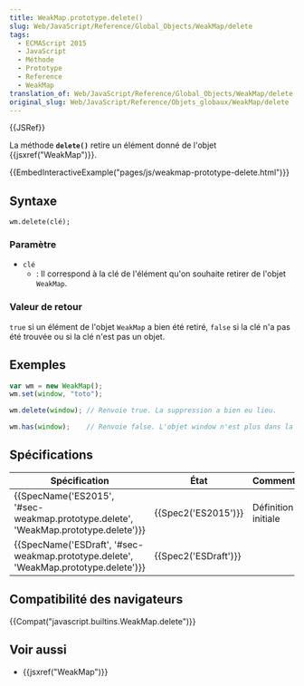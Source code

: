 ```yaml
---
title: WeakMap.prototype.delete()
slug: Web/JavaScript/Reference/Global_Objects/WeakMap/delete
tags:
  - ECMAScript 2015
  - JavaScript
  - Méthode
  - Prototype
  - Reference
  - WeakMap
translation_of: Web/JavaScript/Reference/Global_Objects/WeakMap/delete
original_slug: Web/JavaScript/Reference/Objets_globaux/WeakMap/delete
---
```

{{JSRef}}

La méthode **`delete()`** retire un élément donné de l'objet {{jsxref("WeakMap")}}.

{{EmbedInteractiveExample("pages/js/weakmap-prototype-delete.html")}}

## Syntaxe

    wm.delete(clé);

### Paramètre

- `clé`
  - : Il correspond à la clé de l'élément qu'on souhaite retirer de l'objet `WeakMap`.

### Valeur de retour

`true` si un élément de l'objet `WeakMap` a bien été retiré, `false` si la clé n'a pas été trouvée ou si la clé n'est pas un objet.

## Exemples

```js
var wm = new WeakMap();
wm.set(window, "toto");

wm.delete(window); // Renvoie true. La suppression a bien eu lieu.

wm.has(window);    // Renvoie false. L'objet window n'est plus dans la WeakMap.
```

## Spécifications

| Spécification                                                                                                    | État                         | Commentaires        |
| ---------------------------------------------------------------------------------------------------------------- | ---------------------------- | ------------------- |
| {{SpecName('ES2015', '#sec-weakmap.prototype.delete', 'WeakMap.prototype.delete')}} | {{Spec2('ES2015')}}     | Définition initiale |
| {{SpecName('ESDraft', '#sec-weakmap.prototype.delete', 'WeakMap.prototype.delete')}} | {{Spec2('ESDraft')}} |                     |

## Compatibilité des navigateurs

{{Compat("javascript.builtins.WeakMap.delete")}}

## Voir aussi

- {{jsxref("WeakMap")}}
